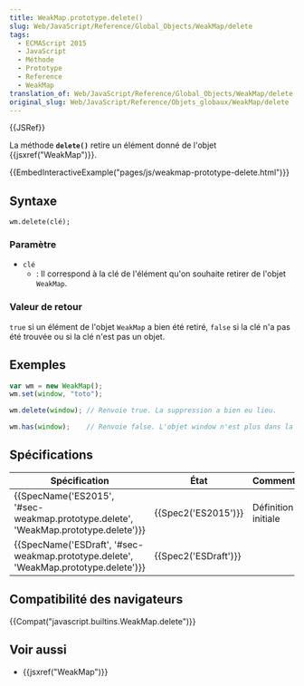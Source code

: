 ```yaml
---
title: WeakMap.prototype.delete()
slug: Web/JavaScript/Reference/Global_Objects/WeakMap/delete
tags:
  - ECMAScript 2015
  - JavaScript
  - Méthode
  - Prototype
  - Reference
  - WeakMap
translation_of: Web/JavaScript/Reference/Global_Objects/WeakMap/delete
original_slug: Web/JavaScript/Reference/Objets_globaux/WeakMap/delete
---
```

{{JSRef}}

La méthode **`delete()`** retire un élément donné de l'objet {{jsxref("WeakMap")}}.

{{EmbedInteractiveExample("pages/js/weakmap-prototype-delete.html")}}

## Syntaxe

    wm.delete(clé);

### Paramètre

- `clé`
  - : Il correspond à la clé de l'élément qu'on souhaite retirer de l'objet `WeakMap`.

### Valeur de retour

`true` si un élément de l'objet `WeakMap` a bien été retiré, `false` si la clé n'a pas été trouvée ou si la clé n'est pas un objet.

## Exemples

```js
var wm = new WeakMap();
wm.set(window, "toto");

wm.delete(window); // Renvoie true. La suppression a bien eu lieu.

wm.has(window);    // Renvoie false. L'objet window n'est plus dans la WeakMap.
```

## Spécifications

| Spécification                                                                                                    | État                         | Commentaires        |
| ---------------------------------------------------------------------------------------------------------------- | ---------------------------- | ------------------- |
| {{SpecName('ES2015', '#sec-weakmap.prototype.delete', 'WeakMap.prototype.delete')}} | {{Spec2('ES2015')}}     | Définition initiale |
| {{SpecName('ESDraft', '#sec-weakmap.prototype.delete', 'WeakMap.prototype.delete')}} | {{Spec2('ESDraft')}} |                     |

## Compatibilité des navigateurs

{{Compat("javascript.builtins.WeakMap.delete")}}

## Voir aussi

- {{jsxref("WeakMap")}}
